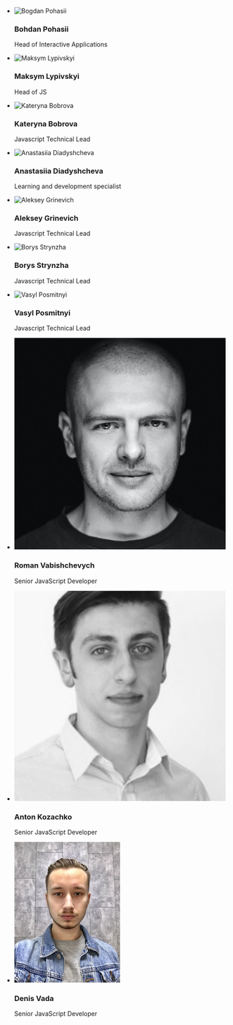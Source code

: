 <!--# Mentors-->

<ul class="mentors">
  <li class="mentor">
    <div class="mentor__img"><img src="https://raw.githubusercontent.com/ciklum-digital/internship-2.0/main/docs/assets/images/mentors/bpo.jpg" alt="Bogdan Pohasii" /></div>
    <h3 class="mentor__name">Bohdan Pohasii</h3>  
    <p class="mentor__desc">Head of Interactive Applications</p>
  </li>
  <li class="mentor">
      <div class="mentor__img"><img src="https://raw.githubusercontent.com/ciklum-digital/internship-2.0/main/docs/assets/images/mentors/lym.jpg" alt="Maksym Lypivskyi" /></div>
      <h3 class="mentor__name">Maksym Lypivskyi</h3>  
      <p class="mentor__desc">Head of JS</p>
  </li>
  <li class="mentor">
      <div class="mentor__img"><img src="https://raw.githubusercontent.com/ciklum-digital/internship-2.0/main/docs/assets/images/mentors/kahu.jpg" alt="Kateryna Bobrova" /></div>
      <h3 class="mentor__name">Kateryna Bobrova</h3>  
      <p class="mentor__desc">Javascript Technical Lead</p>
  </li>
  <li class="mentor">
      <div class="mentor__img"><img src="https://raw.githubusercontent.com/ciklum-digital/internship-2.0/main/docs/assets/images/mentors/andia.jpg" alt="Anastasiia Diadyshcheva" /></div>
      <h3 class="mentor__name">Anastasiia Diadyshcheva</h3>  
      <p class="mentor__desc">Learning and development specialist</p>
  </li>
  <li class="mentor">
    <div class="mentor__img"><img src="https://raw.githubusercontent.com/ciklum-digital/internship-2.0/main/docs/assets/images/mentors/algri.jpg" alt="Aleksey Grinevich" /></div>
    <h3 class="mentor__name">Aleksey Grinevich</h3>  
    <p class="mentor__desc">Javascript Technical Lead</p>
  </li>
  <li class="mentor">
    <div class="mentor__img"><img src="https://raw.githubusercontent.com/ciklum-digital/internship-2.0/main/docs/assets/images/mentors/bost.jpg" alt="Borys Strynzha" /></div>
    <h3 class="mentor__name">Borys Strynzha</h3>  
    <p class="mentor__desc">Javascript Technical Lead</p>
  </li>
  <li class="mentor">
    <div class="mentor__img"><img src="https://raw.githubusercontent.com/ciklum-digital/internship-2.0/main/docs/assets/images/mentors/vpos.jpg" alt="Vasyl Posmitnyi" /></div>
    <h3 class="mentor__name">Vasyl Posmitnyi</h3>
    <p class="mentor__desc">Javascript Technical Lead</p>
  </li>
  <li class="mentor">
    <div class="mentor__img"><img src="https://raw.githubusercontent.com/ciklum-digital/internship-2.0/main/docs/assets/images/mentors/romv.jpeg" alt="Roman Vabishchevych" /></div>
    <h3 class="mentor__name">Roman Vabishchevych</h3>  
    <p class="mentor__desc">Senior JavaScript Developer</p>
  </li>
  <li class="mentor">
    <div class="mentor__img"><img src="https://raw.githubusercontent.com/ciklum-digital/internship-2.0/main/docs/assets/images/mentors/antkoz.jpeg" alt="Anton Kozachko" /></div>
    <h3 class="mentor__name">Anton Kozachko</h3>  
    <p class="mentor__desc">Senior JavaScript Developer</p>
  </li>
  <li class="mentor">
      <div class="mentor__img"><img src="https://raw.githubusercontent.com/ciklum-digital/internship-2.0/main/docs/assets/images/mentors/dvad.png" alt="Denis Vada" /></div>
      <h3 class="mentor__name">Denis Vada</h3>  
      <p class="mentor__desc">Senior JavaScript Developer</p>
    </li>
</ul>
